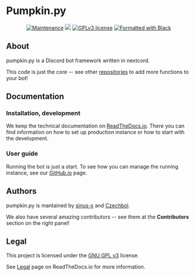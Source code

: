 # Pumpkin.py

<p align="center">
  <a href="https://github.com/Pumpkin-py/Pumpkin.py/graphs/commit-activity"><img src="https://img.shields.io/github/last-commit/Pumpkin-py/Pumpkin.py?style=for-the-badge" alt="Maintenance" /></a>
  <a href="https://github.com/Pumpkin-py/pumpkin.py/actions"><img src="https://img.shields.io/github/workflow/status/Pumpkin-py/pumpkin.py/Build?style=for-the-badge" /></a>
  <a href="https://github.com/Pumpkin-py/Pumpkin.py/blob/master/LICENSE"><img src="https://img.shields.io/badge/License-GPLv3-brightgreen?style=for-the-badge" alt="GPLv3 license" /></a>
  <a href="https://github.com/psf/black"><img src="https://img.shields.io/badge/code%20style-black-000000.svg?style=for-the-badge" alt="Formatted with Black" /></a>
</p>

## About

pumpkin.py is a Discord bot framework written in nextcord.

This code is just the core -- see other [repositories](https://github.com/orgs/pumpkin-py/repositories) to add more functions to your bot!

## Documentation

### Installation, development

We keep the technical documentation on [ReadTheDocs.io](https://pumpkinpy.readthedocs.io/en/latest/).
There you can find information on how to set up production instance or how to start with the development.

### User guide

Running the bot is just a start.
To see how you can manage the running instance, see our [GitHub.io](https://pumpkin-py.github.io/docs/) page.

## Authors

pumpkin.py is mantained by [sinus-x](https://github.com/sinus-x) and [Czechbol](https://github.com/Czechbol).

We also have several amazing contributors -- see them at the **Contributors** section on the right panel!

## Legal

This project is licensed under the [GNU GPL v3](LICENSE) license.

See [Legal](https://pumpkinpy.readthedocs.io/en/latest/about/legal.html) page on ReadTheDocs.io for more information.
